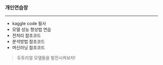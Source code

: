 ### 개인연습장
----------------------------------
* kaggle code 필사
* 모델 성능 향상법 연습
* 전처리 참조코드
* 분석방법 참조코드
* 머신러닝 참조코드
> 듀토리얼 모델들을 발전시켜보자!
